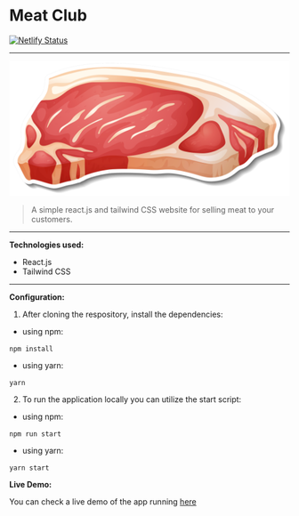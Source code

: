 # Meat Club

[![Netlify Status](https://api.netlify.com/api/v1/badges/97284406-b4dd-4163-814d-d2a1873e541a/deploy-status)](https://app.netlify.com/sites/meatclub-website/deploys)

---

![Meat Club](./assets/img/logo.svg)

> A simple react.js and tailwind CSS website for selling meat to your customers.

---

**Technologies used:**

- React.js
- Tailwind CSS

---

**Configuration:**

1. After cloning the respository, install the dependencies:

- using npm:

```
npm install
```

- using yarn:

```
yarn
```

2. To run the application locally you can utilize the start script:

- using npm:

```
npm run start
```

- using yarn:

```
yarn start
```

**Live Demo:**

You can check a live demo of the app running [here](https://meatclub-website.netlify.app)
